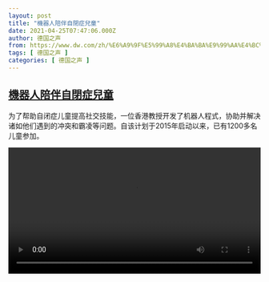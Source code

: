 ```yaml
---
layout: post
title: "機器人陪伴自閉症兒童"
date: 2021-04-25T07:47:06.000Z
author: 德国之声
from: https://www.dw.com/zh/%E6%A9%9F%E5%99%A8%E4%BA%BA%E9%99%AA%E4%BC%B4%E8%87%AA%E9%96%89%E7%97%87%E5%85%92%E7%AB%A5/a-57308798
tags: [ 德国之声 ]
categories: [ 德国之声 ]
---
```

<!--1619336826000-->
[機器人陪伴自閉症兒童](https://www.dw.com/zh/%E6%A9%9F%E5%99%A8%E4%BA%BA%E9%99%AA%E4%BC%B4%E8%87%AA%E9%96%89%E7%97%87%E5%85%92%E7%AB%A5/a-57308798)
------

<div>
<p>为了帮助自闭症儿童提高社交技能，一位香港教授开发了机器人程式，协助并解决诸如他们遇到的冲突和霸凌等问题。自该计划于2015年启动以来，已有1200多名儿童参加。</small></p><video src="https://tvdownloaddw-a.akamaihd.net/dwtv_video/flv/vdt_zh/2021/bchi210423_001_984c2hk0423_sd_sor.mp4" controls style="width:100%"></video>
</div>
